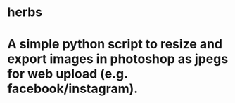 # herbs

# A simple python script to resize and export images in photoshop as jpegs for web upload (e.g. facebook/instagram).
